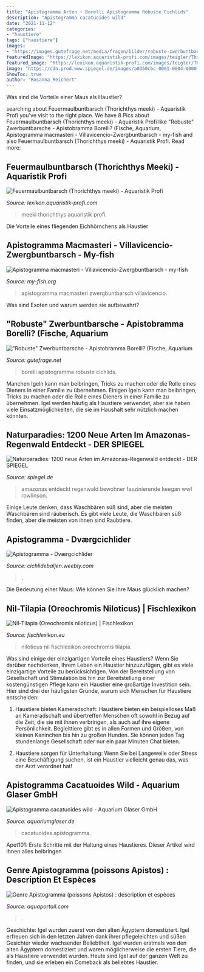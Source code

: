 ```yaml
---
title: "Apistogramma Arten ~ Borelli Apistogramma Robuste Cichlids"
description: "Apistogramma cacatuoides wild"
date: "2021-11-12"
categories:
- "haustiere"
tags: ["haustiere"]
images:
- "https://images.gutefrage.net/media/fragen/bilder/robuste-zwerbuntbarsche---apistobramma-borelli/0_original.jpg?v=1437916567000"
featuredImage: "https://lexikon.aquaristik-profi.com/images/teigler/Thorichthys-meeki-3.jpg"
featured_image: "https://lexikon.aquaristik-profi.com/images/teigler/Thorichthys-meeki-3.jpg"
image: "https://cdn.prod.www.spiegel.de/images/a0350cbc-0001-0004-0000-000000144634_w1528_r1.3333333333333333_fpx37.5_fpy50.jpg"
ShowToc: true
author: "Rosanna Reichert"
---
```



Was sind die Vorteile einer Maus als Haustier?

	

		
searching about Feuermaulbuntbarsch (Thorichthys meeki) - Aquaristik Profi you've visit to the right place. We have 8 Pics about Feuermaulbuntbarsch (Thorichthys meeki) - Aquaristik Profi like &quot;Robuste&quot; Zwerbuntbarsche - Apistobramma Borelli? (Fische, Aquarium, Apistogramma macmasteri - Villavicencio-Zwergbuntbarsch - my-fish and also Feuermaulbuntbarsch (Thorichthys meeki) - Aquaristik Profi. Read more:
		
    
## Feuermaulbuntbarsch (Thorichthys Meeki) - Aquaristik Profi

<img loading=lazy src="https://lexikon.aquaristik-profi.com/images/teigler/Thorichthys-meeki-3.jpg" onerror="this.onerror=null;this.src='https://tse1.mm.bing.net/th?id=OIP.NU3EJMXtvhzQ_HFWZ-q5PQHaE8&amp;pid=15.1';" alt="Feuermaulbuntbarsch (Thorichthys meeki) - Aquaristik Profi">

_Source: lexikon.aquaristik-profi.com_

>meeki thorichthys aquaristik profi. 

	

Die Vorteile eines fliegenden Eichhörnchens als Haustier

    
## Apistogramma Macmasteri - Villavicencio-Zwergbuntbarsch - My-fish

<img loading=lazy src="http://my-fish.org/wp-content/uploads/2012/11/Apistogramma_macmasteri_n1.jpg" onerror="this.onerror=null;this.src='https://tse1.mm.bing.net/th?id=OIP.iMkpvsSY9fPUo45-OEM1zwHaE8&amp;pid=15.1';" alt="Apistogramma macmasteri - Villavicencio-Zwergbuntbarsch - my-fish">

_Source: my-fish.org_

>apistogramma macmasteri zwergbuntbarsch villavicencio. 

	

Was sind Exoten und warum werden sie aufbewahrt?

    
## &quot;Robuste&quot; Zwerbuntbarsche - Apistobramma Borelli? (Fische, Aquarium

<img loading=lazy src="https://images.gutefrage.net/media/fragen/bilder/robuste-zwerbuntbarsche---apistobramma-borelli/0_original.jpg?v=1437916567000" onerror="this.onerror=null;this.src='https://tse2.mm.bing.net/th?id=OIP.M9D25IsyIWebU-i5YDtVUgHaE8&amp;pid=15.1';" alt="&quot;Robuste&quot; Zwerbuntbarsche - Apistobramma Borelli? (Fische, Aquarium">

_Source: gutefrage.net_

>borelli apistogramma robuste cichlids. 

	

Manchen Igeln kann man beibringen, Tricks zu machen oder die Rolle eines Dieners in einer Familie zu übernehmen.
Einigen Igeln kann man beibringen, Tricks zu machen oder die Rolle eines Dieners in einer Familie zu übernehmen. Igel werden häufig als Haustiere verwendet, aber sie haben viele Einsatzmöglichkeiten, die sie im Haushalt sehr nützlich machen könnten.

    
## Naturparadies: 1200 Neue Arten Im Amazonas-Regenwald Entdeckt - DER SPIEGEL

<img loading=lazy src="https://cdn.prod.www.spiegel.de/images/a0350cbc-0001-0004-0000-000000144634_w1528_r1.3333333333333333_fpx37.5_fpy50.jpg" onerror="this.onerror=null;this.src='https://tse4.mm.bing.net/th?id=OIP.bRXhqZNv3R-22hC6sRsnnQHaFj&amp;pid=15.1';" alt="Naturparadies: 1200 neue Arten im Amazonas-Regenwald entdeckt - DER SPIEGEL">

_Source: spiegel.de_

>amazonas entdeckt regenwald bewohner faszinierende keegan wwf rowlinson. 

	

Einige Leute denken, dass Waschbären süß sind, aber die meisten Waschbären sind räuberisch.
Es gibt viele Leute, die Waschbären süß finden, aber die meisten von ihnen sind Raubtiere.

    
## Apistogramma - Dværgcichlider

<img loading=lazy src="http://cichlidebaljen.weebly.com/uploads/4/4/6/4/4464447/2019047_orig.jpg" onerror="this.onerror=null;this.src='https://tse3.mm.bing.net/th?id=OIP.9nR8mEY7ZoGflkqLg9dAaAHaFj&amp;pid=15.1';" alt="Apistogramma - Dværgcichlider">

_Source: cichlidebaljen.weebly.com_

>. 

	

Die Bedeutung einer Maus: Wie können Sie Ihre Maus glücklich machen?

    
## Nil-Tilapia (Oreochromis Niloticus) | Fischlexikon

<img loading=lazy src="https://www.fischlexikon.eu/images/fischlexikon/galerie/oreochromis-niloticus-04.jpg" onerror="this.onerror=null;this.src='https://tse4.mm.bing.net/th?id=OIP.YLnUhf_cLutTLV87i7mIigHaE5&amp;pid=15.1';" alt="Nil-Tilapia (Oreochromis niloticus) | Fischlexikon">

_Source: fischlexikon.eu_

>niloticus nil fischlexikon oreochromis tilapia. 

	

Was sind einige der einzigartigen Vorteile eines Haustiers?
Wenn Sie darüber nachdenken, Ihrem Leben ein Haustier hinzuzufügen, gibt es viele einzigartige Vorteile zu berücksichtigen. Von der Bereitstellung von Gesellschaft und Stimulation bis hin zur Bereitstellung einer kostengünstigen Pflege kann ein Haustier eine großartige Investition sein. Hier sind drei der häufigsten Gründe, warum sich Menschen für Haustiere entscheiden:
1. Haustiere bieten Kameradschaft: Haustiere bieten ein beispielloses Maß an Kameradschaft und übertreffen Menschen oft sowohl in Bezug auf die Zeit, die sie mit ihnen verbringen, als auch auf ihre eigene Persönlichkeit. Begleittiere gibt es in allen Formen und Größen, von kleinen Kaninchen bis hin zu großen Hunden. Sie können jeden Tag stundenlange Gesellschaft oder nur ein paar Minuten Chat bieten.

2. Haustiere sorgen für Unterhaltung: Wenn Sie bei Langeweile oder Stress eine Beschäftigung suchen, ist ein Haustier vielleicht genau das, was der Arzt verordnet hat!

    
## Apistogramma Cacatuoides Wild - Aquarium Glaser GmbH

<img loading=lazy src="http://www.aquariumglaser.de/wp-content/uploads/Apistogramma_cacatuoides_wild.1.2.jpg" onerror="this.onerror=null;this.src='https://tse2.mm.bing.net/th?id=OIP.yQMkRxJLhQhSj6lg18a8eQHaE8&amp;pid=15.1';" alt="Apistogramma cacatuoides wild - Aquarium Glaser GmbH">

_Source: aquariumglaser.de_

>cacatuoides apistogramma. 

	

Apet101: Erste Schritte mit der Haltung eines Haustieres. Dieser Artikel wird Ihnen alles beibringen

    
## Genre Apistogramma (poissons Apistos) : Description Et Espèces

<img loading=lazy src="http://www.aquaportail.com/aquabdd/photos/apistogramma-cacatuoides.jpg" onerror="this.onerror=null;this.src='https://tse4.mm.bing.net/th?id=OIP.zIoBJ8Jl5EMpqX-v4tXGAAHaFj&amp;pid=15.1';" alt="Genre Apistogramma (poissons Apistos) : description et espèces">

_Source: aquaportail.com_

>. 

	

Geschichte: Igel wurden zuerst von den alten Ägyptern domestiziert.
Igel erfreuen sich in den letzten Jahren dank ihrer pflegeleichten und süßen Gesichter wieder wachsender Beliebtheit. Igel wurden erstmals von den alten Ägyptern domestiziert und waren möglicherweise die ersten Tiere, die als Haustiere verwendet wurden. Heute sind Igel auf der ganzen Welt zu finden, und sie erleben ein Comeback als beliebtes Haustier.

